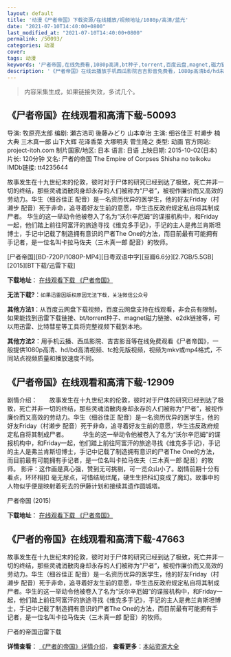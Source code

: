 ```yaml
---
layout: default
title: '动漫《尸者帝国》下载资源/在线播放/视频地址/1080p/高清/蓝光'
date: "2021-07-10T14:40:00+0800"
last_modified_at: "2021-07-10T14:40:00+0800"
permalink: /50093/
categories: 动漫
cover:
tags: 动漫
keywords: '尸者帝国,在线免费看,1080p高清,bt种子,torrent,百度云盘,magnet,磁力链,迅雷下载资源'
description: '《尸者帝国》在线云播放手机西瓜影院吉吉影音免费看，1080p高清bd/hd未删减完整版和tc抢先枪版，mkv/mp4格式，附带bt/torrent种子、magnet/磁力链、百度云盘、网盘资源迅雷下载链接'
---
```


>内容采集生成，如果链接失效，多试几个。


## 《尸者帝国》在线观看和高清下载-50093

导演: 牧原亮太郎 编剧: 瀬古浩司 後藤みどり 山本幸治 主演: 细谷佳正 村濑步 楠大典 三木真一郎 山下大辉 花泽香菜 大塚明夫 菅生隆之 类型: 动画 官方网站: project-itoh.com 制片国家/地区: 日本 语言: 日语 上映日期: 2015-10-02(日本) 片长: 120分钟 又名: 尸者的帝国 The Empire of Corpses Shisha no teikoku IMDb链接: tt4235644

故事发生在十九世纪末的伦敦，彼时对于尸体的研究已经到达了极致，死亡并非一切的终结，那些灵魂消散肉身却永存的人们被称为“尸者”，被视作廉价而又高效的劳动力。华生（细谷佳正 配音）是一名资历优异的医学生，他的好友Friday（村濑步 配音）死于非命，追寻着好友生前的意愿，华生违反政府规定私自将其制成尸者。 华生的这一举动令他被卷入了名为“沃尔辛厄姆”的谍报机构中，和Friday一起，他们踏上前往阿富汗的旅途寻找《维克多手记》，手记的主人是弗兰肯斯坦博士，手记中记载了制造拥有意识的尸者The One的方法，而目前最有可能拥有手记者，是一位名叫卡拉马佐夫（三木真一郎 配音）的牧师。


[尸者帝国][BD-720P/1080P-MP4][日粤双语中字][豆瓣6.6分][2.7GB/5.5GB][2015][BT下载/迅雷下载]

**下载地址**： [在线观看下载 《尸者帝国》](https://www.btdx8.com/torrent/the_empire_of_corpses_2015.html) 


**无法下载?**：`如果迅雷因版权原因无法下载，关注微信公众号 `

**其他方法1**：从百度云网盘下载视频，百度云网盘支持在线观看，非会员有限制，如果能找到迅雷下载链接、bt/torrent种子、magnet磁力链接、e2dk链接等，可以用迅雷、比特彗星等工具将完整视频下载到本地。

**其他方法2**：用手机云播、西瓜影院、吉吉影音等在线免费观看《尸者帝国》，一般提供1080p高清、hd/bd高清视频、tc抢先版视频，视频为mkv或mp4格式，不同站点视频质量和播放速度不同。


## 《尸者帝国》在线观看和高清下载-12909

剧情介绍：　　故事发生在十九世纪末的伦敦，彼时对于尸体的研究已经到达了极致，死亡并非一切的终结，那些灵魂消散肉身却永存的人们被称为“尸者”，被视作廉价而又高效的劳动力。华生（细谷佳正 配音）是一名资历优异的医学生，他的好友Friday（村濑步 配音）死于非命，追寻着好友生前的意愿，华生违反政府规定私自将其制成尸者。  　　华生的这一举动令他被卷入了名为“沃尔辛厄姆”的谍报机构中，和Friday一起，他们踏上前往阿富汗的旅途寻找《维克多手记》，手记的主人是弗兰肯斯坦博士，手记中记载了制造拥有意识的尸者The One的方法，而目前最有可能拥有手记者，是一位名叫卡拉马佐夫（三木真一郎 配音）的牧师。 影评：这作画是真心强，赞到无可挑剔，可一览众山小了。剧情前期十分有看点，环环相扣 毫无尿点，可惜结局烂尾，硬生生把科幻变成了魔幻。故事中的人物似乎便是映射着死去的伊藤计划和接续其遗作圆城塔。


尸者帝国 (2015)

**下载地址**： [在线观看下载 《尸者帝国》](https://www.btbtdy.me/btdy/dy6357.html) 


## 《尸者的帝国》在线观看和高清下载-47663

故事发生在十九世纪末的伦敦，彼时对于尸体的研究已经到达了极致，死亡并非一切的终结，那些灵魂消散肉身却永存的人们被称为“尸者”，被视作廉价而又高效的劳动力。华生（细谷佳正 配音）是一名资历优异的医学生，他的好友Friday（村濑步 配音）死于非命，追寻着好友生前的意愿，华生违反政府规定私自将其制成尸者。华生的这一举动令他被卷入了名为“沃尔辛厄姆”的谍报机构中，和Friday一起，他们踏上前往阿富汗的旅途寻找《维克多手记》，手记的主人是弗兰肯斯坦博士，手记中记载了制造拥有意识的尸者The One的方法，而目前最有可能拥有手记者，是一位名叫卡拉马佐夫（三木真一郎 配音）的牧师。


尸者的帝国迅雷下载

**详情查看**： [《尸者的帝国》详情介绍](/movie/47663/)， **查看更多**：[本站资源大全](/movie/t/all/)


